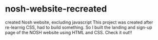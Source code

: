 # nosh-website-recreated
created Nosh website, excluding javascript
This project was created after re-learnig CSS, had to build something. So I built the landing and sign-up page of the NOSH website
using HTML and CSS. Check it out!!
